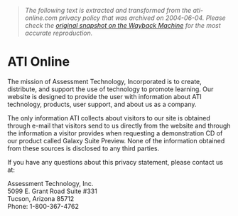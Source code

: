 > *The following text is extracted and transformed from the ati-online.com privacy policy that was archived on 2004-06-04. Please check the [original snapshot on the Wayback Machine](https://web.archive.org/web/20040604063142id_/http%3A//ati-online.com/ati/privacyPolicy.htm) for the most accurate reproduction.*

# ATI Online

The mission of Assessment Technology, Incorporated is to create, distribute, and support the use of technology to promote learning. Our website is designed to provide the user with information about ATI technology, products, user support, and about us as a company. 

The only information ATI collects about visitors to our site is obtained through e-mail that visitors send to us directly from the website and through the information a visitor provides when requesting a demonstration CD of our product called Galaxy Suite Preview. None of the information obtained from these sources is disclosed to any third parties. 

If you have any questions about this privacy statement, please contact us at: 

Assessment Technology, Inc.   
5099 E. Grant Road Suite #331   
Tucson, Arizona 85712   
Phone: 1-800-367-4762 
